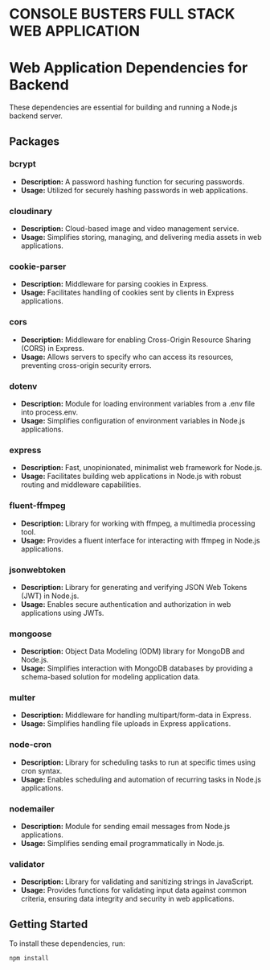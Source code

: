 # CONSOLE BUSTERS FULL STACK WEB APPLICATION

# Web Application Dependencies for Backend

These dependencies are essential for building and running a Node.js backend server.

## Packages

### bcrypt

- **Description:** A password hashing function for securing passwords.
- **Usage:** Utilized for securely hashing passwords in web applications.

### cloudinary

- **Description:** Cloud-based image and video management service.
- **Usage:** Simplifies storing, managing, and delivering media assets in web applications.

### cookie-parser

- **Description:** Middleware for parsing cookies in Express.
- **Usage:** Facilitates handling of cookies sent by clients in Express applications.

### cors

- **Description:** Middleware for enabling Cross-Origin Resource Sharing (CORS) in Express.
- **Usage:** Allows servers to specify who can access its resources, preventing cross-origin security errors.

### dotenv

- **Description:** Module for loading environment variables from a .env file into process.env.
- **Usage:** Simplifies configuration of environment variables in Node.js applications.

### express

- **Description:** Fast, unopinionated, minimalist web framework for Node.js.
- **Usage:** Facilitates building web applications in Node.js with robust routing and middleware capabilities.

### fluent-ffmpeg

- **Description:** Library for working with ffmpeg, a multimedia processing tool.
- **Usage:** Provides a fluent interface for interacting with ffmpeg in Node.js applications.

### jsonwebtoken

- **Description:** Library for generating and verifying JSON Web Tokens (JWT) in Node.js.
- **Usage:** Enables secure authentication and authorization in web applications using JWTs.

### mongoose

- **Description:** Object Data Modeling (ODM) library for MongoDB and Node.js.
- **Usage:** Simplifies interaction with MongoDB databases by providing a schema-based solution for modeling application data.

### multer

- **Description:** Middleware for handling multipart/form-data in Express.
- **Usage:** Simplifies handling file uploads in Express applications.

### node-cron

- **Description:** Library for scheduling tasks to run at specific times using cron syntax.
- **Usage:** Enables scheduling and automation of recurring tasks in Node.js applications.

### nodemailer

- **Description:** Module for sending email messages from Node.js applications.
- **Usage:** Simplifies sending email programmatically in Node.js.

### validator

- **Description:** Library for validating and sanitizing strings in JavaScript.
- **Usage:** Provides functions for validating input data against common criteria, ensuring data integrity and security in web applications.

## Getting Started

To install these dependencies, run:

```bash
npm install
```
